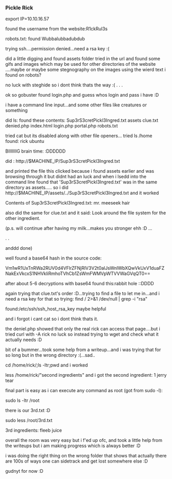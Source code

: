 ### Pickle Rick ###

export IP=10.10.16.57

found the username from the website:R1ckRul3s

robots.txt: found Wubbalubbadubdub

trying ssh....permission denied...need a rsa key :(

did a little digging and found assets folder tried in the url and found some gifs and images which may be used for other directories of the website ....maybe or maybe some stegnography on the images using the wierd text i found on robots?

no luck with steghide so i dont think thats the way :(
.
.
.

ok so gobuster found login.php and guess whos login and pass i have :D

i have a command line input...and some other files like creatures or something

did ls:
found these contents:
Sup3rS3cretPickl3Ingred.txt
assets
clue.txt
denied.php
index.html
login.php
portal.php
robots.txt


tried cat but its disabled along with other file openers...
tried ls /home found:
rick
ubuntu



BIIIIIIIG brain time: :DDDDDD

did : http://$MACHINE_IP/Sup3rS3cretPickl3Ingred.txt

and printed the file this clicked because i found assets earlier and was browsing through it but didnt had an luck and when i lsedd into the command line found that 'Sup3rS3cretPickl3Ingred.txt' was in the same directory as assets..... so i did http://$MACHINE_IP/assets/../Sup3rS3cretPickl3Ingred.txt and it worked 

Contents of Sup3rS3cretPickl3Ingred.txt:
mr. meeseek hair

also did the same for clue.txt and it said:
Look around the file system for the other ingredient.

(p.s. will continue after having my milk...makes you stronger ehh :D
...


.
.

anddd done)


well found a base64 hash in the source code:

Vm1wR1UxTnRWa2RUV0d4VFlrZFNjRlV3V2t0alJsWnlWbXQwVkUxV1duaFZNakExVkcxS1NHVkliRmhoTVhCb1ZsWmFWMVpWTVVWaGVqQT0==

after about 5-6 decryptions with base64 found this:rabbit hole ::DDDD

again trying that clue.txt's order :D...trying to find a file to let me in...and i need a rsa key for that so trying:
find / 2>&1 /dev/null | grep -i "rsa"

found:/etc/ssh/ssh_host_rsa_key
maybe helpful

and i forgot i cant cat so i dont think thats it.

the deniel.php showed that only the real rick can access that page....but i tried curl with -A rick no luck so instead trying to wget and check what it actually needs :D

bit of a bummer...took some help from a writeup...and i was trying that for so long but in the wrong directory :(...sad..

cd /home/rick/;ls -ltr;pwd and i worked

less /home/rick/"second ingredients" and i got the second ingredient:
1 jerry tear


final part is easy as i can execute any command as root (got from sudo -l):

sudo ls -ltr /root

there is our 3rd.txt :D

sudo less /root/3rd.txt

3rd ingredients: fleeb juice


overall the room was very easy but i f'ed up ofc, and took a little help from the writeups but i am making progress which is always better :D

i was doing the right thing on the wrong folder that shows that actually there are 100s of ways one can sidetrack and get lost somewhere else :D

gudnyt for now :D